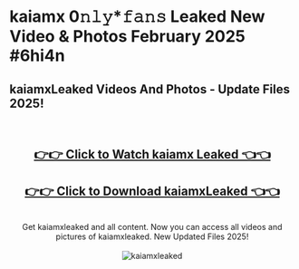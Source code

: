 # kaiamx 0𝚗𝚕𝚢*𝚏𝚊𝚗𝚜 Leaked New Video & Photos February 2025 #6hi4n

<h2>kaiamxLeaked Videos And Photos - Update Files 2025!</h2>
<br>
<div align="center">
<h2><a href="https://mediaupload.pro?title=kaiamx&ref=11F" rel="nofollow">👉👉 Click to Watch kaiamx Leaked 👈👈</a></h2>
<h2><a href="https://mediaupload.pro?title=kaiamx&ref=11F" rel="nofollow">👉👉 Click to Download kaiamxLeaked 👈👈</a></h2>
<br>
Get kaiamxleaked and all content. Now you can access all videos and pictures of kaiamxleaked. New Updated Files 2025!
<br>
<br>
<a href="https://mediaupload.pro?title=kaiamx&ref=11F" rel="nofollow" data-target="animated-image.originalLink"><img src="https://i.ibb.co/Gkj2r4b/banner.png" alt="kaiamxleaked" style="max-width: 100%; display: inline-block;" data-target="animated-image.originalImage"></a>
</div>
<br>

